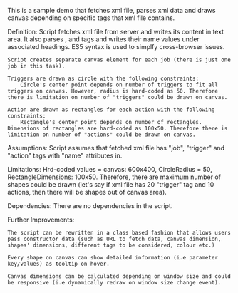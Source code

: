 This is a sample demo that fetches xml file, parses xml data and draws canvas depending on specific tags that xml file contains.


Definition:
	Script fetches xml file from server and writes its content in text area. It also parses <job>, <trigger> and <action> tags and writes their name values under associated headings. ES5 syntax is used to simplfy cross-browser issues.

	Script creates separate canvas element for each job (there is just one job in this task).

	Triggers are drawn as circle with the following constraints:
		Circle's center point depends on number of triggers to fit all triggers on canvas. However, radius is hard-coded as 50. Therefore there is limitation on number of "triggers" could be drawn on canvas.

	Action are drawn as rectangles for each action with the following constraints:
		Rectangle's center point depends on number of rectangles. Dimensions of rectangles are hard-coded as 100x50. Therefore there is limitation on number of "actions" could be drawn on canvas.

Assumptions:
	Script assumes that fetched xml file has "job", "trigger" and  "action" tags with "name" attributes in.

Limitations:
	Hrd-coded values = canvas: 600x400, CircleRadius = 50, RectangleDimensions: 100x50. Therefore, there are maximum number of shapes could be drawn (let's say if xml file has 20 "trigger" tag and 10 actions, then there will be shapes out of canvas area).

Dependencies:
	There are no dependencies in the script.

Further Improvements: 

	The script can be rewritten in a class based fashion that allows users pass constructor data (such as URL to fetch data, canvas dimension, shapes' dimensions, different tags to be considered, colour etc.)

	Every shape on canvas can show detailed information (i.e parameter key/values) as tooltip on hover. 

	Canvas dimensions can be calculated depending on window size and could be responsive (i.e dynamically redraw on window size change event).